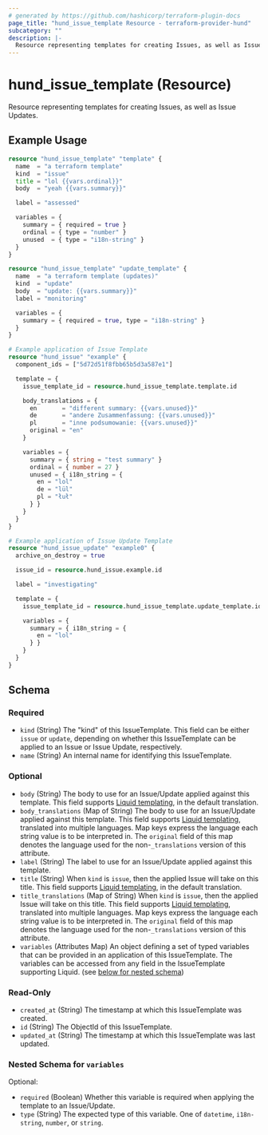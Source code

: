 ```yaml
---
# generated by https://github.com/hashicorp/terraform-plugin-docs
page_title: "hund_issue_template Resource - terraform-provider-hund"
subcategory: ""
description: |-
  Resource representing templates for creating Issues, as well as Issue Updates.
---
```


# hund_issue_template (Resource)

Resource representing templates for creating Issues, as well as Issue Updates.

## Example Usage

```terraform
resource "hund_issue_template" "template" {
  name  = "a terraform template"
  kind  = "issue"
  title = "lol {{vars.ordinal}}"
  body  = "yeah {{vars.summary}}"

  label = "assessed"

  variables = {
    summary = { required = true }
    ordinal = { type = "number" }
    unused  = { type = "i18n-string" }
  }
}

resource "hund_issue_template" "update_template" {
  name  = "a terraform template (updates)"
  kind  = "update"
  body  = "update: {{vars.summary}}"
  label = "monitoring"

  variables = {
    summary = { required = true, type = "i18n-string" }
  }
}

# Example application of Issue Template
resource "hund_issue" "example" {
  component_ids = ["5d72d51f8fbb65b5d3a587e1"]

  template = {
    issue_template_id = resource.hund_issue_template.template.id

    body_translations = {
      en       = "different summary: {{vars.unused}}"
      de       = "andere Zusammenfassung: {{vars.unused}}"
      pl       = "inne podsumowanie: {{vars.unused}}"
      original = "en"
    }

    variables = {
      summary = { string = "test summary" }
      ordinal = { number = 27 }
      unused = { i18n_string = {
        en = "lol"
        de = "lül"
        pl = "łuł"
      } }
    }
  }
}

# Example application of Issue Update Template
resource "hund_issue_update" "example0" {
  archive_on_destroy = true

  issue_id = resource.hund_issue.example.id

  label = "investigating"

  template = {
    issue_template_id = resource.hund_issue_template.update_template.id

    variables = {
      summary = { i18n_string = {
        en = "lol"
      } }
    }
  }
}
```

<!-- schema generated by tfplugindocs -->
## Schema

### Required

- `kind` (String) The "kind" of this IssueTemplate. This field can be either `issue` or `update`, depending on whether this IssueTemplate can be applied to an Issue or Issue Update, respectively.
- `name` (String) An internal name for identifying this IssueTemplate.

### Optional

- `body` (String) The body to use for an Issue/Update applied against this template. This field supports [Liquid templating](https://shopify.github.io/liquid/), in the default translation.
- `body_translations` (Map of String) The body to use for an Issue/Update applied against this template. This field supports [Liquid templating](https://shopify.github.io/liquid/), translated into multiple languages. Map keys express the language each string value is to be interpreted in. The `original` field of this map denotes the language used for the non-`_translations` version of this attribute.
- `label` (String) The label to use for an Issue/Update applied against this template.
- `title` (String) When `kind` is `issue`, then the applied Issue will take on this title. This field supports [Liquid templating](https://shopify.github.io/liquid/), in the default translation.
- `title_translations` (Map of String) When `kind` is `issue`, then the applied Issue will take on this title. This field supports [Liquid templating](https://shopify.github.io/liquid/), translated into multiple languages. Map keys express the language each string value is to be interpreted in. The `original` field of this map denotes the language used for the non-`_translations` version of this attribute.
- `variables` (Attributes Map) An object defining a set of typed variables that can be provided in an application of this IssueTemplate. The variables can be accessed from any field in the IssueTemplate supporting Liquid. (see [below for nested schema](#nestedatt--variables))

### Read-Only

- `created_at` (String) The timestamp at which this IssueTemplate was created.
- `id` (String) The ObjectId of this IssueTemplate.
- `updated_at` (String) The timestamp at which this IssueTemplate was last updated.

<a id="nestedatt--variables"></a>
### Nested Schema for `variables`

Optional:

- `required` (Boolean) Whether this variable is required when applying the template to an Issue/Update.
- `type` (String) The expected type of this variable. One of `datetime`, `i18n-string`, `number`, or `string`.
